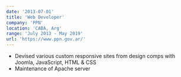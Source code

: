 ```yaml
---
date: '2013-07-01'
title: 'Web Developer'
company: 'PPN'
location: 'CABA, Arg'
range: 'July 2013 - May 2019'
url: 'https://www.ppn.gov.ar/'
---
```


- Devised various custom responsive sites from design comps with Joomla, JavaScript, HTML & CSS
- Maintenance of Apache server